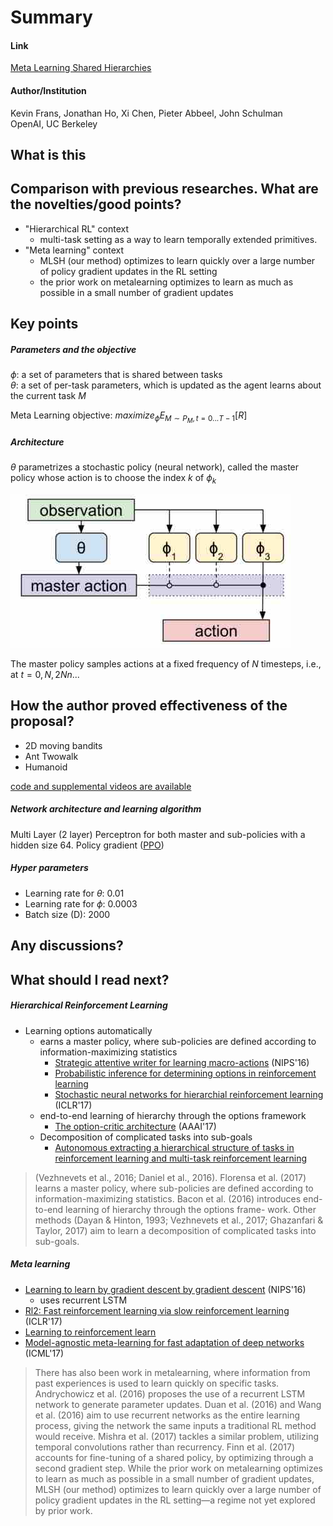 # Summary

#### Link

[Meta Learning Shared Hierarchies](https://arxiv.org/abs/1710.09767)


#### Author/Institution

Kevin Frans, Jonathan Ho, Xi Chen, Pieter Abbeel, John Schulman  
OpenAI, UC Berkeley

## What is this

## Comparison with previous researches. What are the novelties/good points?

* "Hierarchical RL" context
    - multi-task setting as a way to learn temporally extended primitives.
* "Meta learning" context
    - MLSH (our method) optimizes to learn quickly over a large number of policy gradient updates in the RL setting
    - the prior work on metalearning optimizes to learn as much as possible in a small number of gradient updates

## Key points

##### Parameters and the objective

$\phi$: a set of parameters that is shared between tasks  
$\theta$: a set of per-task parameters, which is updated as the agent learns about the current task $M$

Meta Learning objective: $maximize_\phi E_{M \sim P_M, t=0...T-1}[R]$

##### Architecture

$\theta$ parametrizes a stochastic policy (neural network), called the master policy whose action is to choose the index $k$ of $\phi_k$

![META LEARNING SHARED HIERARCHIES_figure1](img/METALEARNINGSHAREDHIERARCHIES_figure1.jpg)

The master policy samples actions at a fixed frequency of $N$ timesteps, i.e., at $t=0, N, 2Nn ...$

## How the author proved effectiveness of the proposal?

* 2D moving bandits
* Ant Twowalk
* Humanoid

[code and supplemental videos are available](https://blog.openai.com/learning-a-hierarchy/)

##### Network architecture and learning algorithm

Multi Layer (2 layer) Perceptron for both master and sub-policies with a hidden size 64.
Policy gradient ([PPO](https://blog.openai.com/openai-baselines-ppo/))

##### Hyper parameters

* Learning rate for $\theta$: 0.01
* Learning rate for $\phi$: 0.0003
* Batch size (D): 2000

## Any discussions?

## What should I read next?

##### Hierarchical Reinforcement Learning

* Learning options automatically
    - earns a master policy, where sub-policies are defined according to information-maximizing statistics
        - [Strategic attentive writer for learning macro-actions](https://arxiv.org/abs/1606.04695) (NIPS'16)
        - [Probabilistic inference for determining options in reinforcement learning](https://link.springer.com/article/10.1007/s10994-016-5580-x)
        - [Stochastic neural networks for hierarchial reinforcement learning](https://arxiv.org/abs/1704.03012) (ICLR'17)
    - end-to-end learning of hierarchy through the options framework
        - [The option-critic architecture](https://arxiv.org/abs/1609.05140) (AAAI'17)
    - Decomposition of complicated tasks into sub-goals
        - [Autonomous extracting a hierarchical structure of tasks in reinforcement learning and multi-task reinforcement learning](https://arxiv.org/abs/1709.04579)

> (Vezhnevets et al., 2016; Daniel et al., 2016). Florensa et al. (2017) learns a master policy, where sub-policies are defined according to information-maximizing statistics. Bacon et al. (2016) introduces end-to-end learning of hierarchy through the options frame- work. Other methods (Dayan & Hinton, 1993; Vezhnevets et al., 2017; Ghazanfari & Taylor, 2017) aim to learn a decomposition of complicated tasks into sub-goals.


##### Meta learning

* [Learning to learn by gradient descent by gradient descent](https://arxiv.org/abs/1606.04474) (NIPS'16)
    - uses recurrent LSTM
* [Rl2: Fast reinforcement learning via slow reinforcement learning](https://arxiv.org/abs/1611.02779) (ICLR'17)
* [Learning to reinforcement learn](https://arxiv.org/abs/1611.05763)
* [Model-agnostic meta-learning for fast adaptation of deep networks](https://arxiv.org/abs/1703.03400) (ICML'17)

> There has also been work in metalearning, where information from past experiences is used to learn quickly on specific tasks. Andrychowicz et al. (2016) proposes the use of a recurrent LSTM network to generate parameter updates. Duan et al. (2016) and Wang et al. (2016) aim to use recurrent networks as the entire learning process, giving the network the same inputs a traditional RL method would receive. Mishra et al. (2017) tackles a similar problem, utilizing temporal convolutions rather than recurrency. Finn et al. (2017) accounts for fine-tuning of a shared policy, by optimizing through a second gradient step. While the prior work on metalearning optimizes to learn as much as possible in a small number of gradient updates, MLSH (our method) optimizes to learn quickly over a large number of policy gradient updates in the RL setting—a regime not yet explored by prior work.

